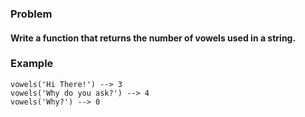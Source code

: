### Problem

#### Write a function that returns the number of vowels used in a string.

### Example
```
vowels('Hi There!') --> 3
vowels('Why do you ask?') --> 4
vowels('Why?') --> 0
```
